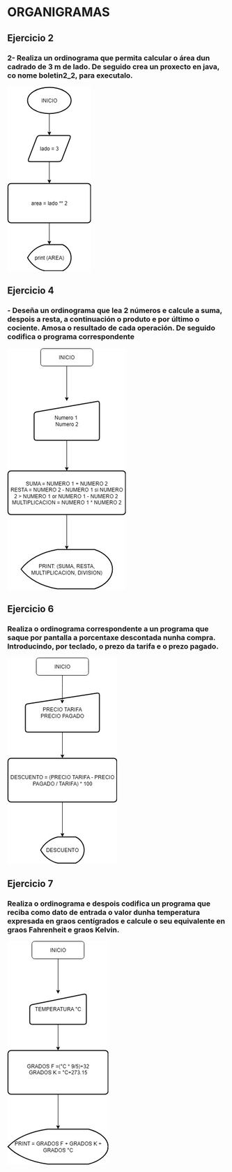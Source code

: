 # ORGANIGRAMAS

## Ejercicio 2
### 2- Realiza un ordinograma que permita calcular o área dun cadrado de 3 m de lado. De seguido crea un proxecto en java, co nome boletin2_2, para executalo.
![Ejercicio2_Boletin2.drawio.png](img/Ejercicio2_Boletin2.drawio.png)

## Ejercicio 4
### - Deseña un ordinograma que lea 2 números e calcule a suma, despois a resta, a continuación o produto e por último o cociente. Amosa o resultado de cada operación. De seguido codifica o programa correspondente

![Ejercicio4_Boletin2.jpg](img/Ejercicio4_Boletin2.jpg)

## Ejercicio 6
### Realiza o ordinograma correspondente a un programa que saque por pantalla a porcentaxe descontada nunha compra. Introducindo, por teclado, o prezo da tarifa e o prezo pagado.
![Ejercicio6_Boletin2.jpg](img/Ejercicio6_Boletin2.jpg)

## Ejercicio 7
### Realiza o ordinograma e despois codifica un programa que reciba como dato de entrada o valor dunha temperatura expresada en graos centígrados e calcule o seu equivalente en graos Fahrenheit e graos Kelvin.
![Ejercicio7_Boletin2.jpg](img/Ejercicio7_Boletin2.jpg)